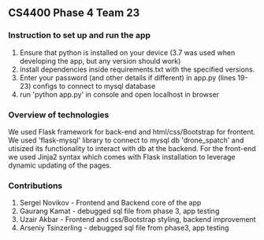 ## CS4400 Phase 4 Team 23

### Instruction to set up and run the app
1) Ensure that python is installed on your device (3.7 was used when developing the app, but any version should work)<br>
2) install dependencies inside requirements.txt with the specified versions. <br>
3) Enter your password (and other details if different) in app.py (lines 19-23) configs to connect to mysql database <br>
4) run 'python app.py' in console and open localhost in browser

### Overview of technologies 
We used Flask framework for back-end and html/css/Bootstrap for frontent. We used 'flask-mysql' library to connect to mysql db 'drone_spatch' 
and utisized its functionality to interact with db at the backend. For the front-end we used Jinja2 syntax which comes with Flask installation to 
leverage dynamic updating of the pages. 

### Contributions
1) Sergei Novikov - Frontend and Backend core of the app
2) Gaurang Kamat - debugged sql file from phase 3, app testing
3) Uzair Akbar - Frontend and css/Bootstrap styling, backend improvement
4) Arseniy Tsinzerling - debugged sql file from phase3, app testing